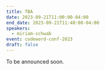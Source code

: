 ```yaml
---
title: TBA
date: 2023-09-21T11:00:00-04:00
end_date: 2023-09-21T11:40:00-04:00
speakers:
  - miriam-schwab
event: codeword-conf-2023
draft: false
---
```


To be announced soon.